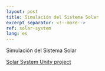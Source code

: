 ```yaml
---
layout: post
title: Simulación del Sistema Solar
excerpt_separator: <!--more-->
ref: solar-system
lang: es
---
```


Simulación del Sistema Solar

<!--more-->

[Solar System Unity project](/assets/webgl/solar-system)
